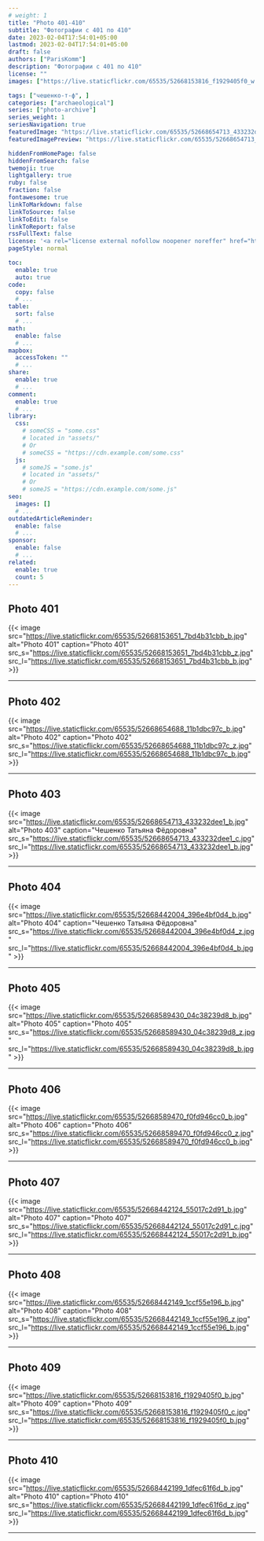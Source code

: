 ```yaml
---
# weight: 1
title: "Photo 401-410"
subtitle: "Фотографии с 401 по 410"
date: 2023-02-04T17:54:01+05:00
lastmod: 2023-02-04T17:54:01+05:00
draft: false
authors: ["ParisKomm"]
description: "Фотографии с 401 по 410"
license: ""
images: ["https://live.staticflickr.com/65535/52668153816_f1929405f0_w.jpg"] # изображения страниц для Open Graph и Twitter Cards.

tags: ["чешенко-т-ф", ]
categories: ["archaeological"]
series: ["photo-archive"]
series_weight: 1
seriesNavigation: true
featuredImage: "https://live.staticflickr.com/65535/52668654713_433232dee1_b.jpg" # главное изображение для содержимого.
featuredImagePreview: "https://live.staticflickr.com/65535/52668654713_433232dee1_b.jpg" # изображение для главной страницы.

hiddenFromHomePage: false
hiddenFromSearch: false
twemoji: true
lightgallery: true
ruby: false
fraction: false
fontawesome: true
linkToMarkdown: false
linkToSource: false
linkToEdit: false
linkToReport: false
rssFullText: false
license: '<a rel="license external nofollow noopener noreffer" href="https://creativecommons.org/licenses/by-nc-nd/4.0/" target="_blank">CC BY-NC-ND 4.0</a>'
pageStyle: normal

toc:
  enable: true
  auto: true
code:
  copy: false
  # ...
table:
  sort: false
  # ...
math:
  enable: false
  # ...
mapbox:
  accessToken: ""
  # ...
share:
  enable: true
  # ...
comment:
  enable: true
  # ...
library:
  css:
    # someCSS = "some.css"
    # located in "assets/"
    # Or
    # someCSS = "https://cdn.example.com/some.css"
  js:
    # someJS = "some.js"
    # located in "assets/"
    # Or
    # someJS = "https://cdn.example.com/some.js"
seo:
  images: []
  # ...
outdatedArticleReminder:
  enable: false
  # ...
sponsor:
  enable: false
  # ...
related:
  enable: true
  count: 5
---
```


<!--more-->

## Photo 401

{{< image src="https://live.staticflickr.com/65535/52668153651_7bd4b31cbb_b.jpg" alt="Photo 401" caption="Photo 401" src_s="https://live.staticflickr.com/65535/52668153651_7bd4b31cbb_z.jpg" src_l="https://live.staticflickr.com/65535/52668153651_7bd4b31cbb_b.jpg" >}}

***

## Photo 402

{{< image src="https://live.staticflickr.com/65535/52668654688_11b1dbc97c_b.jpg" alt="Photo 402" caption="Photo 402" src_s="https://live.staticflickr.com/65535/52668654688_11b1dbc97c_z.jpg" src_l="https://live.staticflickr.com/65535/52668654688_11b1dbc97c_b.jpg" >}}

***

## Photo 403

{{< image src="https://live.staticflickr.com/65535/52668654713_433232dee1_b.jpg" alt="Photo 403" caption="Чешенко Татьяна Фёдоровна" src_s="https://live.staticflickr.com/65535/52668654713_433232dee1_c.jpg" src_l="https://live.staticflickr.com/65535/52668654713_433232dee1_b.jpg" >}}

***

## Photo 404

{{< image src="https://live.staticflickr.com/65535/52668442004_396e4bf0d4_b.jpg" alt="Photo 404" caption="Чешенко Татьяна Фёдоровна" src_s="https://live.staticflickr.com/65535/52668442004_396e4bf0d4_z.jpg" src_l="https://live.staticflickr.com/65535/52668442004_396e4bf0d4_b.jpg" >}}

***

## Photo 405

{{< image src="https://live.staticflickr.com/65535/52668589430_04c38239d8_b.jpg" alt="Photo 405" caption="Photo 405" src_s="https://live.staticflickr.com/65535/52668589430_04c38239d8_z.jpg" src_l="https://live.staticflickr.com/65535/52668589430_04c38239d8_b.jpg" >}}

***

## Photo 406

{{< image src="https://live.staticflickr.com/65535/52668589470_f0fd946cc0_b.jpg" alt="Photo 406" caption="Photo 406" src_s="https://live.staticflickr.com/65535/52668589470_f0fd946cc0_z.jpg" src_l="https://live.staticflickr.com/65535/52668589470_f0fd946cc0_b.jpg" >}}

***

## Photo 407

{{< image src="https://live.staticflickr.com/65535/52668442124_55017c2d91_b.jpg" alt="Photo 407" caption="Photo 407" src_s="https://live.staticflickr.com/65535/52668442124_55017c2d91_c.jpg" src_l="https://live.staticflickr.com/65535/52668442124_55017c2d91_b.jpg" >}}

***

## Photo 408

{{< image src="https://live.staticflickr.com/65535/52668442149_1ccf55e196_b.jpg" alt="Photo 408" caption="Photo 408" src_s="https://live.staticflickr.com/65535/52668442149_1ccf55e196_z.jpg" src_l="https://live.staticflickr.com/65535/52668442149_1ccf55e196_b.jpg" >}}

***

## Photo 409

{{< image src="https://live.staticflickr.com/65535/52668153816_f1929405f0_b.jpg" alt="Photo 409" caption="Photo 409" src_s="https://live.staticflickr.com/65535/52668153816_f1929405f0_c.jpg" src_l="https://live.staticflickr.com/65535/52668153816_f1929405f0_b.jpg" >}}

***

## Photo 410

{{< image src="https://live.staticflickr.com/65535/52668442199_1dfec61f6d_b.jpg" alt="Photo 410" caption="Photo 410" src_s="https://live.staticflickr.com/65535/52668442199_1dfec61f6d_z.jpg" src_l="https://live.staticflickr.com/65535/52668442199_1dfec61f6d_b.jpg" >}}

***
